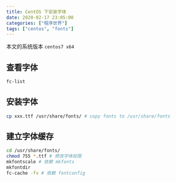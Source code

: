 ```yaml
---
title: CentOS 下安装字体
date: 2020-02-17 23:05:00
categories: ["程序世界"]
tags: ["centos", "fonts"]
---
```

本文的系统版本 `centos7 x64`

## 查看字体
```bash
fc-list
```

## 安装字体
```bash
cp xxx.ttf /usr/share/fonts/ # copy fonts to /usr/share/fonts
```

## 建立字体缓存
```bash
cd /usr/share/fonts/
chmod 755 *.ttf # 修改字体权限
mkfontscale # 依赖 mkfonts
mkfontdir
fc-cache -fv # 依赖 fontconfig
```
